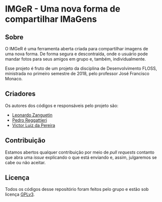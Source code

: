 # IMGeR - Uma nova forma de compartilhar IMaGens

## Sobre
O IMGeR é uma ferramenta aberta criada para compartilhar imagens de uma nova forma. De forma segura e descontraída, onde o usuário pode mandar fotos para seus amigos em grupo e, também, individualmente.

Esse projeto é fruto de um projeto da disciplina de Desenvolvimento FLOSS, ministrada no primeiro semestre de 2018, pelo professor José Francisco Monaco.

## Criadores
Os autores dos códigos e responsáveis pelo projeto são:
* [Leonardo Zanguetin](https://github.com/lzanguetin)
* [Pedro Reggattieri](https://github.com/lswgamer)
* [Victor Luiz da Pereira](https://github.com/vpereira13)

## Contribuição
Estamos abertos qualquer contribuição por meio de *pull requests* contanto que abra uma *issue* explicando o que está enviando e, assim, julgaremos se cabe ou não aceitar.

## Licença
Todos os códigos desse repositório foram feitos pelo grupo e estão sob licença [GPLv3](https://www.gnu.org/licenses/gpl-3.0.html).